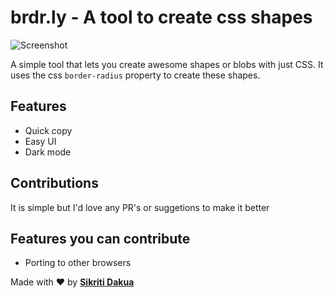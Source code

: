 # brdr.ly - A tool to create css shapes

![Screenshot](https://i.imgur.com/LtvIIEC.png)

A simple tool that lets you create awesome shapes or blobs with just CSS. It uses the css `border-radius` property to create these shapes.

## Features

- Quick copy
- Easy UI
- Dark mode

## Contributions

It is simple but I'd love any PR's or suggetions to make it better

## Features you can contribute

- Porting to other browsers

Made with ❤️ by **[Sikriti Dakua](https://twitter.com/DevLoop01)**
